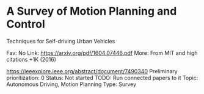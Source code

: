 # A Survey of Motion Planning and Control
Techniques for Self-driving Urban Vehicles

Fav: No
Link: https://arxiv.org/pdf/1604.07446.pdf
More: From MIT and high citations +1K (2016)

https://ieeexplore.ieee.org/abstract/document/7490340
Preliminary prioritization: 0
Status: Not started
TODO: Run connected papers to it
Topic: Autonomous Driving, Motion Planning
Type: Survey